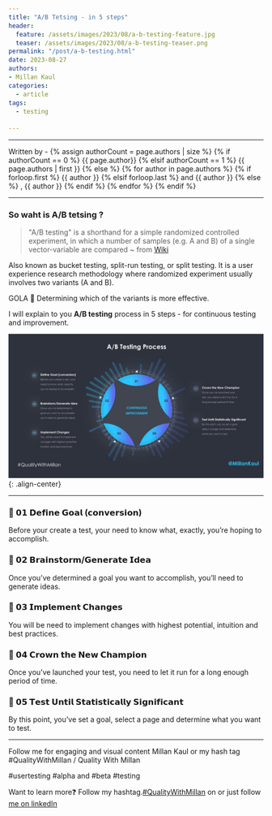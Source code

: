 ```yaml
---
title: "A/B Tetsing - in 5 steps"
header:
  feature: /assets/images/2023/08/a-b-testing-feature.jpg
  teaser: /assets/images/2023/08/a-b-testing-teaser.png
permalink: "/post/a-b-testing.html"
date: 2023-08-27
authors:
- Millan Kaul
categories:
  - article
tags:
  - testing

---
```


<hr>
<p>
 Written by -
{% assign authorCount = page.authors | size %}
{% if authorCount == 0 %}
   {{ page.author}}
{% elsif authorCount == 1 %}
    {{ page.authors | first }}         
{% else %}
    {% for author in page.authors %}
        {% if forloop.first %}
            {{ author }}
        {% elsif forloop.last %}
            and {{ author }}
        {% else %}
            , {{ author }}
        {% endif %}
    {% endfor %}
{% endif %}
</p>

<hr>

### So waht is A/B tetsing ?

> "A/B testing" is a shorthand for a simple randomized controlled experiment, in which a number of samples (e.g. A and B) of a single vector-variable are compared 
~ from [Wiki](https://en.wikipedia.org/wiki/A/B_testing#Overview)

Also known as bucket testing, split-run testing, or split testing. It is a user experience research methodology where randomized experiment usually involves two variants (A and B).

GOLA 🎯 Determining which of the variants is more effective.

I will explain to you **A/B testing** process in 5 steps - for continuous testing and improvement.



!["Image showing 5 key point for A B tetsing"](/assets/images/2023/08/a-b-testing-feature.jpg){: .align-center}

<hr>


### 🔷 𝟬𝟭 𝗗𝗲𝗳𝗶𝗻𝗲 𝗚𝗼𝗮𝗹 (𝗰𝗼𝗻𝘃𝗲𝗿𝘀𝗶𝗼𝗻)

Before your create a test, your need to know what, exactly, you’re hoping to accomplish.


### 🔷 𝟬𝟮 𝗕𝗿𝗮𝗶𝗻𝘀𝘁𝗼𝗿𝗺/𝗚𝗲𝗻𝗲𝗿𝗮𝘁𝗲 𝗜𝗱𝗲𝗮

Once you’ve determined a goal you want to accomplish, you’ll need to generate ideas.


### 🔷 𝟬𝟯 𝗜𝗺𝗽𝗹𝗲𝗺𝗲𝗻𝘁 𝗖𝗵𝗮𝗻𝗴𝗲𝘀

You will be need to implement changes with highest potential, intuition and best practices.


### 🔷 𝟬𝟰 𝗖𝗿𝗼𝘄𝗻 𝘁𝗵𝗲 𝗡𝗲𝘄 𝗖𝗵𝗮𝗺𝗽𝗶𝗼𝗻

Once you’ve launched your test, you need to let it run for a long enough period of time.


### 🔷 𝟬𝟱 𝗧𝗲𝘀𝘁 𝗨𝗻𝘁𝗶𝗹 𝗦𝘁𝗮𝘁𝗶𝘀𝘁𝗶𝗰𝗮𝗹𝗹𝘆 𝗦𝗶𝗴𝗻𝗶𝗳𝗶𝗰𝗮𝗻𝘁

By this point, you’ve set a goal, select a page and determine what you want to test.

<hr>

Follow me for engaging and visual content Millan Kaul or my hash tag #QualityWithMillan / Quality With Millan

#usertesting #alpha and #beta #testing

Want to learn more❓ Follow my hashtag.[#QualityWithMillan](https://www.linkedin.com/feed/hashtag/?keywords=qualitywithmillan) on or just follow [me on linkedIn](https://www.linkedin.com/in/millankaul/)
